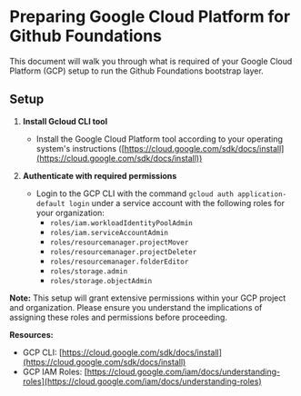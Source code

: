 # Preparing Google Cloud Platform for Github Foundations

This document will walk you through what is required of your Google Cloud Platform (GCP) setup to run the Github Foundations bootstrap layer.

## Setup

1. **Install Gcloud CLI tool**

    * Install the Google Cloud Platform tool according to your operating system's instructions ([https://cloud.google.com/sdk/docs/install](https://cloud.google.com/sdk/docs/install))

2. **Authenticate with required permissions**

    * Login to the GCP CLI with the command `gcloud auth application-default login` under a service account with the following roles for your organization:
        * `roles/iam.workloadIdentityPoolAdmin`
        * `roles/iam.serviceAccountAdmin`
        * `roles/resourcemanager.projectMover`
        * `roles/resourcemanager.projectDeleter`
        * `roles/resourcemanager.folderEditor`
        * `roles/storage.admin`
        * `roles/storage.objectAdmin`

**Note:** This setup will grant extensive permissions within your GCP project and organization. Please ensure you understand the implications of assigning these roles and permissions before proceeding.

**Resources:**

* GCP CLI: [https://cloud.google.com/sdk/docs/install](https://cloud.google.com/sdk/docs/install)
* GCP IAM Roles: [https://cloud.google.com/iam/docs/understanding-roles](https://cloud.google.com/iam/docs/understanding-roles)
